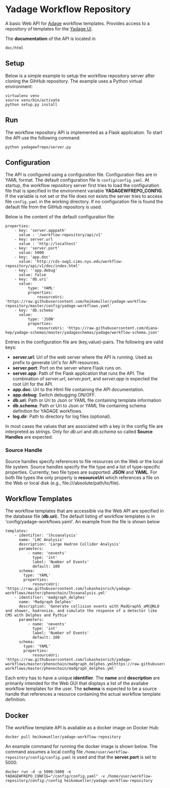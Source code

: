 # Yadage Workflow Repository

A basic Web API for [Adage](https://github.com/diana-hep/adage.git) workflow templates. Provides access to a repository of templates for the [Yadage UI](https://github.com/diana-hep/yadage-webui).


The **documentation** of the API is located in
```
doc/html
```


## Setup

Below is a simple example to setup the workflow repository server after cloning the GihHub repository. The example uses a Python virtual environment:

```
virtualenv venv
source venv/bin/activate
python setup.py install
```


## Run

The workflow repository API is implemented as a Flask application. To start the API use the following command:

```
python yadagewfrepo/server.py
```


## Configuration

The API is configured using a configuration file. Configuration files are in YAML format. The default configuration file is `config/config.yaml`. At startup, the workflow repository server first tries to load the configuration file that is specified in the environment variable **YADAGEWFREPO_CONFIG**. If the variable is not set or the file does not exists the server tries to access file `config.yaml` in the working directory. If no configuration file is found the default file from the GitHub repository is used.

Below is the content of the default configuration file:

```
properties:
    - key: 'server.apppath'
      value : '/workflow-repository/api/v1'
    - key: server.url
      value : 'http://localhost'
    - key: 'server.port'
      value: 5000
    - key: 'app.doc'
      value: 'http://cds-swg1.cims.nyu.edu/workflow-repository/api/v1/doc/index.html'
    - key: ''app.debug'
      value: false
    - key: 'db.uri'
      value:
          type: 'YAML'
          properties:
              resourceUri: 'https://raw.githubusercontent.com/heikomuller/yadage-workflow-repository/master/config/yadage-workflows.yaml'
    - key: 'db.schema'
      value:
          type: 'JSON'
          properties:
              resourceUri: 'https://raw.githubusercontent.com/diana-hep/yadage-schemas/master/yadageschemas/yadage/workflow-schema.json'
```

Entries in the configuration file are (key,value)-pairs. The following are valid keys:

- **server.url**: Url of the web server where the API is running. Used as prefix to generate Url's for API resources.
- **server.port**: Port on the server where Flask runs on.
- **server.app**: Path of the Flask application that runs the API. The combination of *server.url*, *server.port*, and *server.app* is expected the root Url for the API.
- **app.doc**: Url to the Html file containing the API documentation.
- **app.debug**: Switch debugging ON/OFF.
- **db.uri**: Path or Uri to Json or YAML file containing template information
- **db.schema**: Path or Uri to Json or YAML file containing schema definition for YADAGE workflows.
- **log.dir**: Path to directory for log files (optional).

In most cases the values that are associated with a key in the config file are interpreted as strings. Only for *db.uri* and *db.schema* so called **Source Handles** are expected.

### Source Handle

Source handles specify references to file resources on the Web or the local file system. Source handles specify the file type and a list of type-specific properties. Currently, two file types are supported: **JSON** and **YAML**. For both file types the only property is **resourceUri** which references a file on the Web or local disk (e.g., file:///absolute/path/to/file).


## Workflow Templates

The workflow templates that are accessible via the Web API are specified in the database file (**db.uri**). The default listing of workflow templates is in 'config/yadage-workflows.yaml'. An example from the file is shown below

```
templates:
    - identifier: 'lhcoanalysis'
      name: 'LHC Analysis'
      description: 'Large Hadron Collider Analysis'
      parameters:
          - name: 'nevents'
            type: 'int'
            label: 'Number of Events'
            default: 100
      schema:
        type: 'YAML'
        properties:
            resourceUri: 'https://raw.githubusercontent.com/lukasheinrich/yadage-workflows/master/phenochain/lhcoanalysis.yml'
    - identifier: 'madgraph_delphes'
      name: 'Madgraph Delphes'
      description: 'Generate collision events with MadGraph5_aMC@NLO and shower, hadronize, and simulate the response of a detector like CMS with Delphes and Pythia'
      parameters:
          - name: 'nevents'
            type: 'int'
            label: 'Number of Events'
            default: 100
      schema:
        type: 'YAML'
        properties:
            resourceUri: 'https://raw.githubusercontent.com/lukasheinrich/yadage-workflows/master/phenochain/madgraph_delphes.ymlhttps://raw.githubusercontent.com/lukasheinrich/yadage-workflows/master/phenochain/madgraph_delphes.yml'
```
Each entry has to have a unique **identifier**. The **name** and **description** are primarily intended for the Web GUI that displays a list of the availabe workflow templates for the user. The **schema** is expected to be a source handle that references a resource containing the actual workflow template definition.


## Docker

The workflow template API is available as a docker image on Docker Hub:

```
docker pull heikomueller/yadage-workflow-repository
```

An example command for running the docker image is shown below. The command assumes a local config file `/home/user/workflow-repository/config/config.yaml` is used and that the **server.port** is set to 5000.

```
docker run -d -p 5000:5000 -e YADAGEWFREPO_CONFIG="/config/config.yaml" -v /home/user/workflow-repository/config:/config heikomueller/yadage-workflow-repository
```

